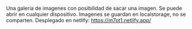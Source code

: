 Una galeria de imagenes con posibilidad de sacar una imagen.
Se puede abrir en cualquier dispositivo.
Imagenes se guardan en localstorage, no se comparten.
Desplegado en netlify: https://m7ot1.netlify.app/
